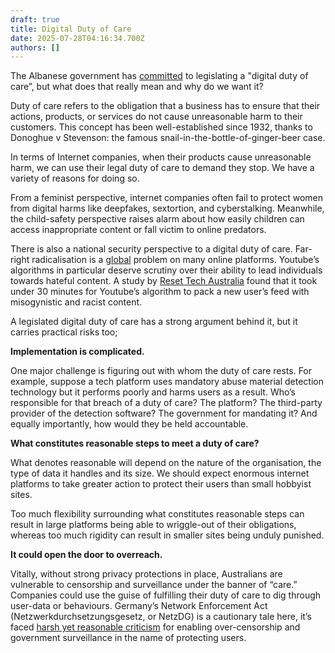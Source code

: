 ```yaml
---
draft: true
title: Digital Duty of Care
date: 2025-07-28T04:16:34.700Z
authors: []
---
```



The Albanese government has [committed](https://minister.infrastructure.gov.au/rowland/media-release/new-duty-care-obligations-platforms-will-keep-australians-safer-online?) to legislating a "digital duty of care”, but what does that really mean and why do we want it?

Duty of care refers to the obligation that a business has to ensure that their actions, products, or services do not cause unreasonable harm to their customers. This concept has been well-established since 1932, thanks to Donoghue v Stevenson: the famous snail-in-the-bottle-of-ginger-beer case. 

In terms of Internet companies, when their products cause unreasonable harm, we can use their legal duty of care to demand they stop. We have a variety of reasons for doing so.

From a feminist perspective, internet companies often fail to protect women from digital harms like deepfakes, sextortion, and cyberstalking. Meanwhile, the child-safety perspective raises alarm about how easily children can access inappropriate content or fall victim to online predators. 

There is also a national security perspective to a digital duty of care. Far-right radicalisation is a [global](https://url1005.email.actionnetwork.org/ss/c/u001.SLdqY4re9NRChJwFnQ0ir77NP85M9wbIWvd6xKfBwnLIQalTLARQiaVrikLaJBycMT0s8B0Ufuw1F7Wup1edIT34GO3Mxn_B5Q8K4MATdUxxa0ps2ZeAwCxbU_Rkd2S7v23Ptm32bXR-IqPfstC25xxOlQsqGyDtjNc_gpDlGdY-AcY2JBcU0V_Vu91lXURZvfDDT7fsz14HhYEx4qhkqSn6ZNvsBPZikuJ4UkFOQupaPMPyzAW1eagPDgGDFXW2sfCx7qC6qzoOsKPaP7KAdroFfsXKmSvha-hlXSYKDiq2HoT3QBHrNGWnOW37TeRf1S4VASsYuZxLgnzveYCBYw/4ie/JmLGi7KdSMeRkwDjcS5uYA/h10/h001.cc37dBV_ytefvxGVY14OzLHNUjAReKwpLqsBfR4MylE) problem on many online platforms. Youtube’s algorithms in particular deserve scrutiny over their ability to lead individuals towards hateful content. A study by [Reset Tech Australia](https://url1005.email.actionnetwork.org/ss/c/u001.qUXRBnqZ7T8nxbpAcIVwoXFNoiOs_lcj8erSMRjRndY761VyuJG4zhOXEoiRPhu-In4F2yb2sUjcmAEzUV3NV8nHFBMZeBFJ_5Wl_1DvS_HDw5X2XDicQpqjskD3s2ssbD1EZ9FxTt46ciMo6mZPgSKUgvswtxwv28a2St7hhzc8rFqcx4Bea6xMKv7YPMaYHdn28lC_Cm2LO1o-RK9WJFUpr9ZWhFSClygcxYOeGNDLFvUhfhfJk6FZg5nLly7puvuqeXAuQOsfEIAHzlhkgLdvbdvS_uXsbRvPsobCWAPTre_c82vM0zBoNxVIOUt4XxZz_yfMi4-FhuR04e9t0w/4ie/JmLGi7KdSMeRkwDjcS5uYA/h11/h001.8VYUQ-Bfbvo9IErsCtunq2OCrm9-CD7jO2hlBGsH-OY) found that it took under 30 minutes for Youtube’s algorithm to pack a new user’s feed with misogynistic and racist content. 

A legislated digital duty of care has a strong argument behind it, but it carries practical risks too;

**Implementation is complicated.**

One major challenge is figuring out with whom the duty of care rests. For example, suppose a tech platform uses mandatory abuse material detection technology but it performs poorly and harms users as a result. Who’s responsible for that breach of a duty of care? The platform? The third-party provider of the detection software? The government for mandating it? And equally importantly, how would they be held accountable. 

**What constitutes reasonable steps to meet a duty of care?**

What denotes reasonable will depend on the nature of the organisation, the type of data it handles and its size. We should expect enormous internet platforms to take greater action to protect their users than small hobbyist sites. 

Too much flexibility surrounding what constitutes reasonable steps can result in large platforms being able to wriggle-out of their obligations, whereas too much rigidity can result in smaller sites being unduly punished. 

**It could open the door to overreach.**

Vitally, without strong privacy protections in place, Australians are vulnerable to censorship and surveillance under the banner of “care.” Companies could use the guise of fulfilling their duty of care to dig through user-data or behaviours. Germany’s Network Enforcement Act (Netzwerkdurchsetzungsgesetz, or NetzDG) is a cautionary tale here, it’s faced [harsh yet reasonable criticism](https://url1005.email.actionnetwork.org/ss/c/u001.NV3IV8RXB3BPG-RgoenRiq9PQOG79w2jNA1nJD6yz1aEBTq2Wp9rKXEFEJaz4cERoYTc8kiGYaLsqFD0EMJlXRLODF0DXQ4Ah-zY-7tL6Nsd7dzdbOeWsqCAUf4ul34v60p0JhDyAQFrH0njawcShccUPv_fksOMTp9ayrW8xM2ISFba7FDP7jfjjOeGHMQjDhcVhUIpR6hi9D-rv1CSQkF8E98TgCrA4WYwmap6gHuo0ZKWzu8HQIsVzxFmA2KqTjwOMbMBudE8Bnq4s0LlrNQWwwGe3JR62ypjPsx2oH94yep1oiVYhVjJHogS5-TxQw_UkMZcdrua6yL5lD9NzDe5WhXq1UXkymRHEI0AIFnvmT3BrMpS48zjsheoMFv3NQHyS3O4V7x9JZMtfe9GcggWx3Gsbk2WuWLb0bmoCSheX-i2I-gAAd7AtRFrDj1_ackaH-OYScsE6C3-2QctPXVK-W0pliRoWCJpzWdjkaE/4ie/JmLGi7KdSMeRkwDjcS5uYA/h12/h001._yh5P32HZkybAFIih7XocCUK3PXqV-oilcTMtnSRnVA) for enabling over-censorship and government surveillance in the name of protecting users.